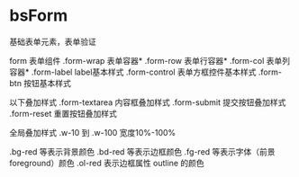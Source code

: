 ﻿# bsForm
基础表单元素，表单验证

form 表单组件
.form-wrap 表单容器*
.form-row 表单行容器*
.form-col 表单列容器*
.form-label label基本样式
.form-control 表单方框控件基本样式
.form-btn 按钮基本样式


 以下叠加样式
.form-textarea 内容框叠加样式
.form-submit  提交按钮叠加样式
.form-reset 重置按钮叠加样式


 全局叠加样式
.w-10 到 .w-100 宽度10%-100%

.bg-red 等表示背景颜色
.bd-red 等表示边框颜色
.fg-red 等表示字体（前景foreground）颜色
.ol-red 表示边框属性 outline 的颜色